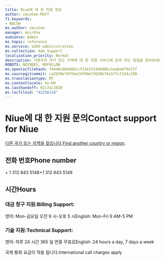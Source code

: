 ```yaml
---
title: Niue에 대 한 지원 정보
author: cmcatee-MSFT
f1.keywords:
- NOCSH
ms.author: cmcatee
manager: mnirkhe
audience: Admin
ms.topic: reference
ms.service: o365-administration
ms.collection: Adm_Support
localization_priority: Normal
description: 사용자의 국가 또는 지역에 대 한 지원 서비스에 문의 하는 방법을 알아보세요.
ROBOTS: NOINDEX, NOFOLLOW
ms.openlocfilehash: f4440c604d60ccf3161f24d986bc1ea6e079472f
ms.sourcegitcommit: ca2b58ef8f5be24f09e73620b74a1ffcf2d4c290
ms.translationtype: MT
ms.contentlocale: ko-KR
ms.lasthandoff: 02/24/2020
ms.locfileid: "42256118"
---
```

# <a name="contact-support-for-niue"></a><span data-ttu-id="1e92c-103">Niue에 대 한 지원 문의</span><span class="sxs-lookup"><span data-stu-id="1e92c-103">Contact support for Niue</span></span>

<span data-ttu-id="1e92c-104">[다른 국가 또는 지역을 찾습니다](../contact-support-for-business-products.md).</span><span class="sxs-lookup"><span data-stu-id="1e92c-104">[Find another country or region](../contact-support-for-business-products.md).</span></span>

## <a name="phone-number"></a><span data-ttu-id="1e92c-105">전화 번호</span><span class="sxs-lookup"><span data-stu-id="1e92c-105">Phone number</span></span>
<span data-ttu-id="1e92c-106">+ 1 312 843 5148</span><span class="sxs-lookup"><span data-stu-id="1e92c-106">+1 312 843 5148</span></span>

## <a name="hours"></a><span data-ttu-id="1e92c-107">시간</span><span class="sxs-lookup"><span data-stu-id="1e92c-107">Hours</span></span>
### <a name="billing-support"></a><span data-ttu-id="1e92c-108">대금 청구 지원:</span><span class="sxs-lookup"><span data-stu-id="1e92c-108">Billing Support:</span></span>

<span data-ttu-id="1e92c-109">영어: Mon-금요일 오전 9 시-오후 5 시</span><span class="sxs-lookup"><span data-stu-id="1e92c-109">English: Mon-Fri 9 AM-5 PM</span></span>

### <a name="technical-support"></a><span data-ttu-id="1e92c-110">기술 지원:</span><span class="sxs-lookup"><span data-stu-id="1e92c-110">Technical Support:</span></span>

<span data-ttu-id="1e92c-111">영어: 하루 24 시간 365 일 연중 무휴로</span><span class="sxs-lookup"><span data-stu-id="1e92c-111">English: 24 hours a day, 7 days a week</span></span>

<span data-ttu-id="1e92c-112">국제 통화 요금이 적용 됩니다.</span><span class="sxs-lookup"><span data-stu-id="1e92c-112">International call charges apply</span></span>